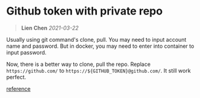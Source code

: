 # Github token with private repo
> **Lien Chen** *2021-03-22*

Usually using git command's clone, pull. You may need to input account name and password.
But in docker, you may need to enter into container to input password.

Now, there is a better way to clone, pull the repo.
Replace `https://github.com/` to `https://${GITHUB_TOKEN}@github.com/`. It still work perfect.

[reference](https://gist.github.com/zoellner/940fa8845e1331a841d9aef3e5c361aa)